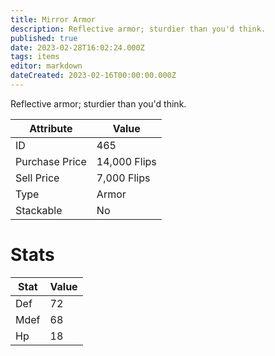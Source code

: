 ```yaml
---
title: Mirror Armor
description: Reflective armor; sturdier than you'd think.
published: true
date: 2023-02-28T16:02:24.000Z
tags: items
editor: markdown
dateCreated: 2023-02-16T00:00:00.000Z
---
```


Reflective armor; sturdier than you'd think.

|Attribute|Value|
|-|-|
|ID|465|
|Purchase Price|14,000 Flips|
|Sell Price|7,000 Flips|
|Type|Armor|
|Stackable|No|

# Stats
|Stat|Value|
|-|-|
|Def|72|
|Mdef|68|
|Hp|18|

